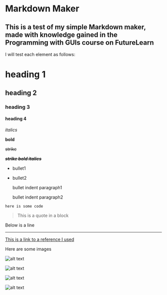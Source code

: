 # Markdown Maker

## This is a test of my simple Markdown maker, made with knowledge gained in the Programming with GUIs course on FutureLearn 

I will test each element as follows:

# heading 1

## heading 2

### heading 3

#### heading 4

*italics*

**bold**

~~strike~~

~~***strike bold italics***~~

+ bullet1

+ bullet2

   bullet indent paragraph1

   bullet indent paragraph2

```here is some code```

>This is a quote in a block

Below is a line
___

[This is a link to a reference I used](https://github.com/adam-p/markdown-here/wiki/Markdown-Cheatsheet#headers)

Here are some images

![alt text](https://github.com/4-3is4-me/Markdown_Maker/blob/master/screeny1.png)

![alt text](https://github.com/4-3is4-me/Markdown_Maker/blob/master/screeny2.png)

![alt text](https://github.com/4-3is4-me/Markdown_Maker/blob/master/screeny3.png)

![alt text](https://github.com/4-3is4-me/Markdown_Maker/blob/master/screeny4.png)

